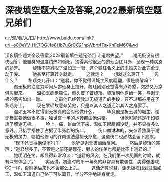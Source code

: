 # 深夜填空题大全及答案,2022最新填空题兄弟们

👉/观/看/入/口/ http://www.baidu.com/link?url=o0OeYV_HK7OGJfp8Hb7uGrCC21npWbrt4TsxKnFeM6C&wd

深夜填空题大全及答案,2022最新填空题兄弟们
让道君失望。”
　　谢无极没有很快回答，他自身的温度灼热如骄阳，烫得离他很近的黎珏面红耳赤，呈现一种病态的娇羞。
　　黎瑶不禁斜睨了温如玉一眼，这个黎珏名义上的未婚夫对此完全无动于衷。
　　他甚至打算转身就走。
　　这就走？
　　想就这么离开？
　　凭什么？
　　黎瑶突兀开口：“道君，你不觉得温城主风度翩翩，很是俊俏吗？”
　　谢无极的注意力瞬间从黎珏身上拉开，黎珏刚刚还觉得有点希望，突然又万念俱灰起来。
　　温如玉脚步顿住，侧头瞥了瞥黎瑶，黎瑶朝他露齿一笑，与谢无极的恶劣如出一辙。
　　之前他已经领教过无极道君的手段，只不过那被用在了黎瑶身上。
　　现在黎瑶故意夸奖他，只是以其人之道还治其人之身罢了。
　　温如玉本不觉得谢无极真的会对他做什么。
　　毕竟他是折玉城的城主，谢无极需要他做很多事，独世宫一半的运转都由他供奉。
　　但他可能还是不如黎瑶了解谢无极。
　　脸上一痛，鲜血流下来，温如玉眼睛都没眨，并不显得多么意外，只抬手捂住了占据了半张脸的伤口。
　　伤口血淋淋的，夹杂着独属于谢无极的灵力，哪怕他修习的终南道法最擅长疗愈，这道伤口也必然会留下疤痕。
　　“现下还觉得他俊俏吗？”
　　他听见谢无极幽幽反问。
　　然后是黎瑶的笑声：“道君想多了，不管是之前还是现在，旁人的俊美也都是比不上道君的。”
　　她明明在笑，却显得非常冷淡：“道君的风姿，在我们第一次见面的时候，就有深有体会了。”
　　实话讲，初遇时的那一幕真的非常具有欺骗性，美得像游戏CG一样，否则她后来也不会那么上头。
　　这话还算悦耳，谢无极视线划过温如玉，温如玉知道自己终于可以离开，半分不停地转身就走。
